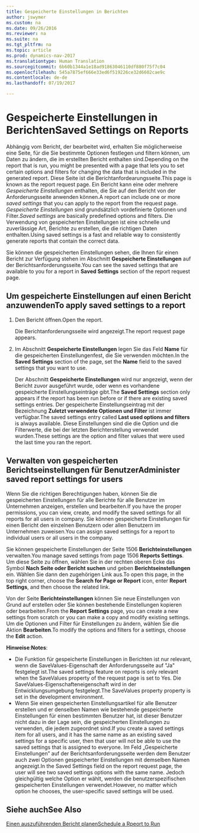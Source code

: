 ```yaml
---
title: Gespeicherte Einstellungen in Berichten
author: jswymer
ms.custom: na
ms.date: 09/26/2016
ms.reviewer: na
ms.suite: na
ms.tgt_pltfrm: na
ms.topic: article
ms.prod: dynamics-nav-2017
ms.translationtype: Human Translation
ms.sourcegitcommit: 6b60b1344a1e18ad91863046110df880f75f7c04
ms.openlocfilehash: 545a7875ef666e33ed6f519226ce32d6602cae9c
ms.contentlocale: de-de
ms.lasthandoff: 07/19/2017

---
```

# <a name="saved-settings-on-reports"></a><span data-ttu-id="035bc-102">Gespeicherte Einstellungen in Berichten</span><span class="sxs-lookup"><span data-stu-id="035bc-102">Saved Settings on Reports</span></span>
<span data-ttu-id="035bc-103">Abhängig vom Bericht, der bearbeitet wird, erhalten Sie möglicherweise eine Seite, für die Sie bestimmte Optionen festlegen und filtern können, um Daten zu ändern, die im erstellten Bericht enthalten sind.</span><span class="sxs-lookup"><span data-stu-id="035bc-103">Depending on the report that is run, you might be presented with a page that lets you to set certain options and filters for changing the data that is included in the generated report.</span></span> <span data-ttu-id="035bc-104">Diese Seite ist die Berichtanfordearungsseite.</span><span class="sxs-lookup"><span data-stu-id="035bc-104">This page is known as the report request page.</span></span> <span data-ttu-id="035bc-105">Ein Bericht kann eine oder mehrere *Gespeicherte Einstellungen* enthalten, die Sie auf den Bericht von der Anforderungsseite anwenden können.</span><span class="sxs-lookup"><span data-stu-id="035bc-105">A report can include one or more *saved settings* that you can apply to the report from the request page.</span></span> <span data-ttu-id="035bc-106">*Gespeicherte Einstellungen* sind grundsätzlich vordefinierte Optionen und Filter.</span><span class="sxs-lookup"><span data-stu-id="035bc-106">*Saved settings* are basically predefined options and filters.</span></span> <span data-ttu-id="035bc-107">Die Verwendung von gespeicherten Einstellungen ist eine schnelle und zuverlässige Art, Berichte zu erstellen, die die richtigen Daten enthalten.</span><span class="sxs-lookup"><span data-stu-id="035bc-107">Using saved settings is a fast and reliable way to consistently generate reports that contain the correct data.</span></span>

<span data-ttu-id="035bc-108">Sie können die gespeicherten Einstellungen sehen, die Ihnen für einen Bericht zur Verfügung stehen im Abschnitt **Gespeicherte Einstellungen** auf der Berichtsanforderungsseite.</span><span class="sxs-lookup"><span data-stu-id="035bc-108">You can see the saved settings that are available to you for a report in **Saved Settings** section of the report request page.</span></span>

## <a name="to-apply-saved-settings-to-a-report"></a><span data-ttu-id="035bc-109">Um gespeicherte Einstellungen auf einen Bericht anzuwenden</span><span class="sxs-lookup"><span data-stu-id="035bc-109">To apply saved settings to a report</span></span>
1.  <span data-ttu-id="035bc-110">Den Bericht öffnen.</span><span class="sxs-lookup"><span data-stu-id="035bc-110">Open the report.</span></span>

    <span data-ttu-id="035bc-111">Die Berichtanforderungsseite wird angezeigt.</span><span class="sxs-lookup"><span data-stu-id="035bc-111">The report request page appears.</span></span>    
2.  <span data-ttu-id="035bc-112">Im Abschnitt **Gespeicherte Einstellungen** legen Sie das Feld **Name** für die gespeicherten Einstellungenfest, die Sie verwenden möchten.</span><span class="sxs-lookup"><span data-stu-id="035bc-112">In the **Saved Settings** section of the page, set the **Name** field  to the saved settings that you want to use.</span></span>

    <span data-ttu-id="035bc-113">Der Abschnitt **Gespeicherte Einstellungen** wird nur angezeigt, wenn der Bericht zuvor ausgeführt wurde, oder wenn es vorhandene gespeicherte Einstellungseinträge gibt.</span><span class="sxs-lookup"><span data-stu-id="035bc-113">The **Saved Settings** section only appears if the report has been run before or if there are existing saved settings entries.</span></span> <span data-ttu-id="035bc-114">Der gespeicherte Einstellungseintrag mit der Bezeichnung **Zuletzt verwendete Optionen und Filter** ist immer verfügbar.</span><span class="sxs-lookup"><span data-stu-id="035bc-114">The saved settings entry called **Last used options and filters** is always available.</span></span> <span data-ttu-id="035bc-115">Diese Einstellungen sind die die Option und die Filterwerte, die bei der letzten Berichterstellung verwendet wurden.</span><span class="sxs-lookup"><span data-stu-id="035bc-115">These settings are the option and filter values that were used the last time you ran the report.</span></span>

## <a name="administer-saved-report-settings-for-users"></a><span data-ttu-id="035bc-116">Verwalten von gespeicherten Berichtseinstellungen für Benutzer</span><span class="sxs-lookup"><span data-stu-id="035bc-116">Administer saved report settings for users</span></span>
<span data-ttu-id="035bc-117">Wenn Sie die richtigen Berechtigungen haben, können Sie die gespeicherten Einstellungen für alle Berichte für alle Benutzer im Unternehmen anzeigen, erstellen und bearbeiten.</span><span class="sxs-lookup"><span data-stu-id="035bc-117">If you have the proper permissions, you can view, create, and modify the saved settings for all reports for all users in company.</span></span> <span data-ttu-id="035bc-118">Sie können gespeicherte Einstellungen für einen Bericht den einzelnen Benutzern oder allen Benutzern im Unternehmen zuweisen.</span><span class="sxs-lookup"><span data-stu-id="035bc-118">You can assign saved settings for a report to individual users or all users in the company.</span></span>

<span data-ttu-id="035bc-119">Sie können gespeicherte Einstellungen der Seite 1506 **Berichteinstellungen** verwalten.</span><span class="sxs-lookup"><span data-stu-id="035bc-119">You manage saved settings from page 1506 **Reports Settings**.</span></span> <span data-ttu-id="035bc-120">Um diese Seite zu öffnen, wählen Sie in der rechten oberen Ecke das Symbol **Nach Seite oder Bericht suchen** und geben **Berichtseinstellungen** ein. Wählen Sie dann den zugehörigen Link aus.</span><span class="sxs-lookup"><span data-stu-id="035bc-120">To open this page, in the top right corner, choose the **Search for Page or Report** icon, enter **Report Settings**, and then choose the related link.</span></span> 

<span data-ttu-id="035bc-121">Von der Seite **Berichteinstellungen** können Sie neue Einstellungen von Grund auf erstellen oder Sie können bestehende Einstellungen kopieren oder bearbeiten.</span><span class="sxs-lookup"><span data-stu-id="035bc-121">From the **Report Settings** page, you can create a new settings from scratch or you can make a copy and modify existing settings.</span></span> <span data-ttu-id="035bc-122">Um die Optionen und Filter für Einstellungen zu ändern, wählen Sie die Aktion **Bearbeiten**.</span><span class="sxs-lookup"><span data-stu-id="035bc-122">To modify the options and filters for a settings, choose the **Edit** action.</span></span>

<span data-ttu-id="035bc-123">**Hinweise**:</span><span class="sxs-lookup"><span data-stu-id="035bc-123">**Notes**:</span></span>
-    <span data-ttu-id="035bc-124">Die Funktion für gespeicherte Einstellungen in Berichten ist nur relevant, wenn die SaveValues-Eigenschaft der Anforderungsseite auf "Ja" festgelegt ist.</span><span class="sxs-lookup"><span data-stu-id="035bc-124">The saved settings feature on reports is only relevant when the SaveValues property of the request page is set to Yes.</span></span> <span data-ttu-id="035bc-125">Die SaveValues-Eigenschafteneigenschaft wird in der Entwicklungsumgebung festgelegt.</span><span class="sxs-lookup"><span data-stu-id="035bc-125">The SaveValues property property is set in the development environment.</span></span>
-    <span data-ttu-id="035bc-126">Wenn Sie einen gespeicherten Einstellungsartikel für alle Benutzer erstellen und er denselben Namen wie bestehende gespeicherte Einstellungen für einen bestimmten Benutzer hat, ist dieser Benutzer nicht dazu in der Lage sein, die gespeicherten Einstellungen zu verwenden, die jedem zugeordnet sind.</span><span class="sxs-lookup"><span data-stu-id="035bc-126">If you create a saved settings item for all users, and it has the same name as an existing saved settings for a specific user, then that user will not be able to use the saved settings that is assigned to everyone.</span></span>  <span data-ttu-id="035bc-127">Im Feld „Gespeicherte Einstellungen” auf der Berichtsanforderungsseite werden dem Benutzer auch zwei Optionen gespeicherter Einstellungen mit demselben Namen angezeigt.</span><span class="sxs-lookup"><span data-stu-id="035bc-127">In the Saved Settings field on the report request page, the user will see two saved settings options with the same name.</span></span> <span data-ttu-id="035bc-128">Jedoch gleichgültig welche Option er wählt, werden die benutzerspezifischen gespeicherten Einstellungen verwendet.</span><span class="sxs-lookup"><span data-stu-id="035bc-128">However, no matter which option he chooses, the user-specific saved settings will be used.</span></span>

## <a name="see-also"></a><span data-ttu-id="035bc-129">Siehe auch</span><span class="sxs-lookup"><span data-stu-id="035bc-129">See Also</span></span>
[<span data-ttu-id="035bc-130">Einen auszuführenden Bericht planen</span><span class="sxs-lookup"><span data-stu-id="035bc-130">Schedule a Rpeort to Run</span></span>](ui-schedule-report.md)

